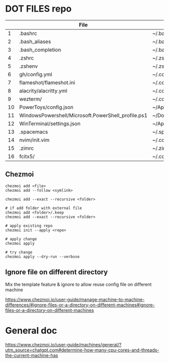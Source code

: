 # DOT FILES repo

|     | File                                               | Symlink path                                                   | OS      | Note |
| --- | -------------------------------------------------- | -------------------------------------------------------------- | ------- | ---- |
| 1   | .bashrc                                            | ~/.bashrc                                                      | Linux   |      |
| 2   | .bash_aliases                                      | ~/.bash_aliases                                                | Linux   |      |
| 3   | .bash_completion                                   | ~/.bash_completion                                             | Linux   |      |
| 4   | .zshrc                                             | ~/.zshrc                                                       | Linux   |      |
| 5   | .zshenv                                            | ~/.zshenv                                                      | Linux   |      |
| 6   | gh/config.yml                                      | ~/.config/gh/config.yml                                        | Linux   |      |
| 7   | flameshot/flameshot.ini                            | ~/.config/flameshot/flameshot.ini                              | Linux   |      |
| 8   | alacrity/alacritty.yml                             | ~/.config/alacritty/alacritty.yml                              | Linux   |      |
| 9   | wezterm/                                           | ~/.config/wezterm                                              | Linux   |      |
| 10  | PowerToys/config.json                              | ~/AppData/Local/Microsoft/PowerToys/settings.json              | Windows |      |
| 11  | WindowsPowershell/Microsoft.PowerShell_profile.ps1 | ~/Documents/WindowsPowerShell/Microsoft.PowerShell_profile.ps1 | Windows |      |
| 12  | WinTerminal/settings.json                          | ~/AppData/Local/Microsoft/Windows Terminal/settings.json       | Windows |      |
| 13  | .spacemacs                                         | ~/.spacemacs                                                   | Linux   |      |
| 14  | nvim/init.vim                                      | ~/.config/nvim/init.vim                                        | Linux   |      |
| 15  | .zimrc                                             | ~/.zimrc                                                       | Linux   |      |
| 16  | fcitx5/                                            | ~/.config/fcitx5/                                              | Linux   |      |

## Chezmoi

```shell
chezmoi add <file>
chezmoi add --follow <symlink>

chezmoi add --exact --recursive <folder>

# if add folder with external file
chezmoi add <folder>/.keep
chezmoi add --exact --recursive <folder>

# apply existing repo
chezmoi init --apply <repo>

# apply change
chezmoi apply

# try change
chezmoi apply --dry-run --verbose
```

## Ignore file on different directory
Mix the template feature & ignore to allow reuse config file on different machine

https://www.chezmoi.io/user-guide/manage-machine-to-machine-differences/#ignore-files-or-a-directory-on-different-machines#ignore-files-or-a-directory-on-different-machines

# General doc

https://www.chezmoi.io/user-guide/machines/general/?utm_source=chatgpt.com#determine-how-many-cpu-cores-and-threads-the-current-machine-has
